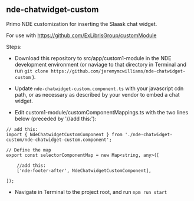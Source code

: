 ## nde-chatwidget-custom

Primo NDE customization for inserting the Slaask chat widget. 

For use with https://github.com/ExLibrisGroup/customModule

Steps:

- Download this repository to src/app/custom1-module in the NDE development environment (or naviage to that directory in Terminal and run `git clone https://github.com/jeremymcwilliams/nde-chatwidget-custom` ).

- Update `nde-chatwidget-custom.component.ts` with your javascript cdn path, or as necessary as described by your vendor to embed a chat widget.

- Edit custom1-module/customComponentMappings.ts with the two lines below (preceded by '//add this:'):
```
// add this:
import { NdeChatwidgetCustomComponent } from './nde-chatwidget-custom/nde-chatwidget-custom.component';

// Define the map
export const selectorComponentMap = new Map<string, any>([

    //add this:
    ['nde-footer-after', NdeChatwidgetCustomComponent],

]);
```

- Navigate in Terminal to the project root, and run `npm run start`